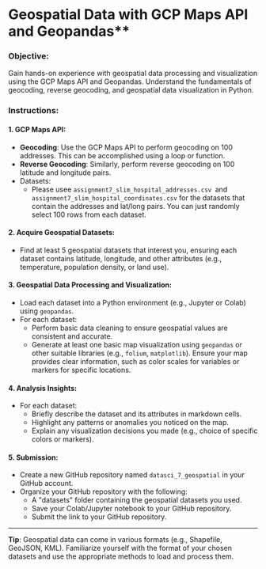 # Geospatial Data with GCP Maps API and Geopandas**

### **Objective**: 
Gain hands-on experience with geospatial data processing and visualization using the GCP Maps API and Geopandas. Understand the fundamentals of geocoding, reverse geocoding, and geospatial data visualization in Python.

### **Instructions**:

#### **1. GCP Maps API:**
- **Geocoding**: Use the GCP Maps API to perform geocoding on 100 addresses. This can be accomplished using a loop or function.
- **Reverse Geocoding**: Similarly, perform reverse geocoding on 100 latitude and longitude pairs.
- Datasets: 
    - Please usee `assignment7_slim_hospital_addresses.csv `and `assignment7_slim_hospital_coordinates.csv` for the datasets that contain the addresses and lat/long pairs. You can just randomly select 100 rows from each dataset.

#### **2. Acquire Geospatial Datasets:**
- Find at least 5 geospatial datasets that interest you, ensuring each dataset contains latitude, longitude, and other attributes (e.g., temperature, population density, or land use).

#### **3. Geospatial Data Processing and Visualization:**
- Load each dataset into a Python environment (e.g., Jupyter or Colab) using `geopandas`.
- For each dataset:
  - Perform basic data cleaning to ensure geospatial values are consistent and accurate.
  - Generate at least one basic map visualization using `geopandas` or other suitable libraries (e.g., `folium`, `matplotlib`). Ensure your map provides clear information, such as color scales for variables or markers for specific locations.

#### **4. Analysis Insights:**
- For each dataset:
  - Briefly describe the dataset and its attributes in markdown cells.
  - Highlight any patterns or anomalies you noticed on the map.
  - Explain any visualization decisions you made (e.g., choice of specific colors or markers).

#### **5. Submission**:
- Create a new GitHub repository named `datasci_7_geospatial` in your GitHub account.
- Organize your GitHub repository with the following:
  - A "datasets" folder containing the geospatial datasets you used.
  - Save your Colab/Jupyter notebook to your GitHub repository.
  - Submit the link to your GitHub repository.

---

**Tip**: Geospatial data can come in various formats (e.g., Shapefile, GeoJSON, KML). Familiarize yourself with the format of your chosen datasets and use the appropriate methods to load and process them.
